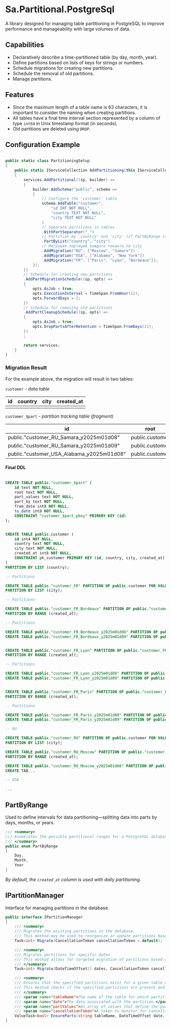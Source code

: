# Sa.Partitional.PostgreSql

A library designed for managing table partitioning in PostgreSQL
to improve performance and manageability with large volumes of data.

## Capabilities

- Declaratively describe a time-partitioned table (by day, month, year).
- Define partitions based on lists of keys for strings or numbers.
- Schedule migrations for creating new partitions.
- Schedule the removal of old partitions.
- Manage partitions.

## Features

- Since the maximum length of a table name is 63 characters, it is important to consider the naming when creating partitions.
- All tables have a final time interval section represented by a column of type `int64` in Unix timestamp format (in seconds).
- Old partitions are deleted using `DROP`.

## Configuration Example

```csharp

public static class PartitioningSetup
{
    public static IServiceCollection AddPartitioning(this IServiceCollection services)
    {
        services.AddPartitional((sp, builder) =>
        {
            builder.AddSchema("public", schema =>
            {
                // Configure the 'customer' table
                schema.AddTable("customer",
                    "id INT NOT NULL",
                    "country TEXT NOT NULL",
                    "city TEXT NOT NULL"
                )
                // Separate partitions in tables
                .WithPartSeparator("_")
                // Partition by 'country' and 'city' (if PartByRange is not specified, defaults to daily)
                .PartByList("country", "city") 
                // Миграция партиций каждого тенанта по city
                .AddMigration("RU", ["Moscow", "Samara"])
                .AddMigration("USA", ["Alabama", "New York"])
                .AddMigration("FR", ["Paris", "Lyon", "Bordeaux"]);
            });
        })
        // Schedule for creating new partitions
        .AddPartMigrationSchedule((sp, opts) =>
        {
            opts.AsJob = true;
            opts.ExecutionInterval = TimeSpan.FromHour(12);
            opts.ForwardDays = 2;
        })
        // Schedule for removing old partitions
        .AddPartCleanupSchedule((sp, opts) =>
        {
            opts.AsJob = true;
            opts.DropPartsAfterRetention = TimeSpan.FromDays(21);
        })
        ;

        return services;
    }
}

```

### Migration Result

For the example above, the migration will result in two tables:

`customer` - *data table* 

|id|country|city|created_at|
|--|-------|----|----------|
|||||

 
`customer_$part` - *partition tracking table (fragment)*

|id|root|part_values|part_by|from_date|to_date|
|--|----|-----------|-------|---------|-------|
|public."customer_RU_Samara_y2025m01d08"|public.customer|["s:RU","s:Samara"]|Day|1736294400|1736380800|
|public."customer_RU_Samara_y2025m01d09"|public.customer|["s:RU","s:Samara"]|Day|1736380800|1736467200|
|public."customer_USA_Alabama_y2025m01d08"|public.customer|["s:USA","s:Alabama"]|Day|1736294400|1736380800|


#### Final DDL

```sql

CREATE TABLE public."customer_$part" (
	id text NOT NULL,
	root text NOT NULL,
	part_values text NOT NULL,
	part_by text NOT NULL,
	from_date int8 NOT NULL,
	to_date int8 NOT NULL,
	CONSTRAINT "customer_$part_pkey" PRIMARY KEY (id)
);


CREATE TABLE public.customer (
	id int4 NOT NULL,
	country text NOT NULL,
	city text NOT NULL,
	created_at int8 NOT NULL,
	CONSTRAINT pk_customer PRIMARY KEY (id, country, city, created_at)
)
PARTITION BY LIST (country);

-- Partitions

CREATE TABLE public."customer_FR" PARTITION OF public.customer FOR VALUES IN ('FR')
PARTITION BY LIST (city);

-- Partitions

CREATE TABLE public."customer_FR_Bordeaux" PARTITION OF public."customer_FR" FOR VALUES IN ('Bordeaux')
PARTITION BY RANGE (created_at);

-- Partitions

CREATE TABLE public."customer_FR_Bordeaux_y2025m01d08" PARTITION OF public."customer_FR_Bordeaux"  FOR VALUES FROM ('1736294400') TO ('1736380800');
CREATE TABLE public."customer_FR_Bordeaux_y2025m01d09" PARTITION OF public."customer_FR_Bordeaux"  FOR VALUES FROM ('1736380800') TO ('1736467200');


CREATE TABLE public."customer_FR_Lyon" PARTITION OF public."customer_FR" FOR VALUES IN ('Lyon')
PARTITION BY RANGE (created_at);

-- Partitions

CREATE TABLE public."customer_FR_Lyon_y2025m01d08" PARTITION OF public."customer_FR_Lyon"  FOR VALUES FROM ('1736294400') TO ('1736380800');
CREATE TABLE public."customer_FR_Lyon_y2025m01d09" PARTITION OF public."customer_FR_Lyon"  FOR VALUES FROM ('1736380800') TO ('1736467200');


CREATE TABLE public."customer_FR_Paris" PARTITION OF public."customer_FR" FOR VALUES IN ('Paris')
PARTITION BY RANGE (created_at);

-- Partitions

CREATE TABLE public."customer_FR_Paris_y2025m01d08" PARTITION OF public."customer_FR_Paris"  FOR VALUES FROM ('1736294400') TO ('1736380800');
CREATE TABLE public."customer_FR_Paris_y2025m01d09" PARTITION OF public."customer_FR_Paris"  FOR VALUES FROM ('1736380800') TO ('1736467200');

-- RU

CREATE TABLE public."customer_RU" PARTITION OF public.customer FOR VALUES IN ('RU')
PARTITION BY LIST (city);

CREATE TABLE public."customer_RU_Moscow" PARTITION OF public."customer_RU" FOR VALUES IN ('Moscow')
PARTITION BY RANGE (created_at);

CREATE TABLE public."customer_RU_Moscow_y2025m01d08" PARTITION OF public."customer_RU_Moscow"  FOR VALUES FROM ('1736294400') TO ('1736380800');
CREATE TAB...

-- USA

...
```



## PartByRange 

Used to define intervals for data partitioning—splitting data into parts by days, months, or years.

```csharp
/// <summary>
/// Enumerates the possible partitional ranges for a PostgreSQL database.
/// </summary>
public enum PartByRange
{
    Day,
    Month,
    Year
}
```
*By default, the `created_at` column is used with daily partitioning.*


## IPartitionManager

Interface for managing partitions in the database.

```csharp
public interface IPartitionManager
{
    /// <summary>
    /// Migrates the existing partitions in the database.
    /// This method may be used to reorganize or update partitions based on the current state of the data.
    Task<int> Migrate(CancellationToken cancellationToken = default);

    /// <summary>
    /// Migrates partitions for specific dates.
    /// This method allows for targeted migration of partitions based on the provided date range.
    /// </summary>
    Task<int> Migrate(DateTimeOffset[] dates, CancellationToken cancellationToken = default);

    /// <summary>
    /// Ensures that the specified partitions exist for a given table and date.
    /// This method checks if the specified partitions are present and creates them if they are not.
    /// </summary>
    /// <param name="tableName">The name of the table for which partitions are being ensured.</param>
    /// <param name="date">The date associated with the partition.</param>
    /// <param name="partValues">An array of values that define the partitions (could be strings or numbers).</param>
    /// <param name="cancellationToken">A token to monitor for cancellation requests.</param>
    ValueTask<bool> EnsureParts(string tableName, DateTimeOffset date, Classes.StrOrNum[] partValues, CancellationToken cancellationToken = default);
}
```

